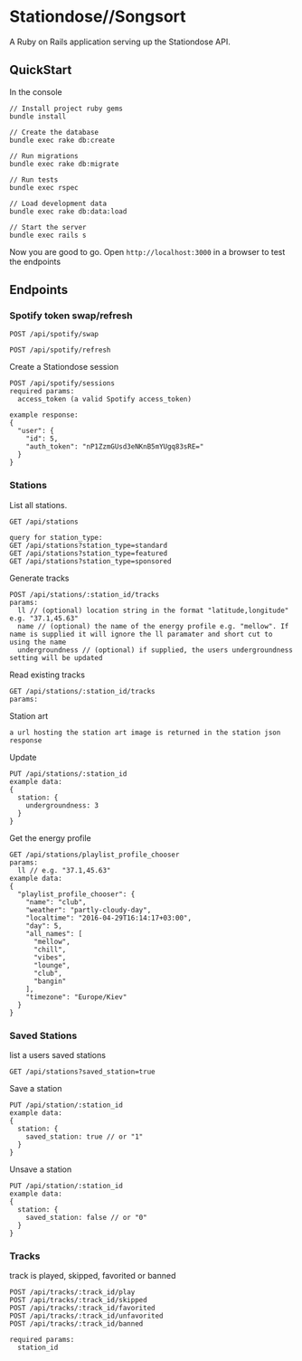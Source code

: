 Stationdose//Songsort
===================

A Ruby on Rails application serving up the Stationdose API.

## QuickStart

In the console

```
// Install project ruby gems
bundle install

// Create the database
bundle exec rake db:create

// Run migrations
bundle exec rake db:migrate

// Run tests
bundle exec rspec

// Load development data
bundle exec rake db:data:load

// Start the server
bundle exec rails s

```
Now you are good to go. Open `http://localhost:3000` in a browser to test the endpoints

## Endpoints


### Spotify token swap/refresh

```
POST /api/spotify/swap
```

```
POST /api/spotify/refresh
```

Create a Stationdose session
```
POST /api/spotify/sessions
required params:
  access_token (a valid Spotify access_token)

example response:
{
  "user": {
    "id": 5,
    "auth_token": "nP1ZzmGUsd3eNKnB5mYUgq83sRE="
  }
}
```

### Stations

List all stations.
```
GET /api/stations

query for station_type:
GET /api/stations?station_type=standard
GET /api/stations?station_type=featured
GET /api/stations?station_type=sponsored
```

Generate tracks
```
POST /api/stations/:station_id/tracks
params:
  ll // (optional) location string in the format "latitude,longitude" e.g. "37.1,45.63"
  name // (optional) the name of the energy profile e.g. "mellow". If name is supplied it will ignore the ll paramater and short cut to using the name
  undergroundness // (optional) if supplied, the users undergroundness setting will be updated
```

Read existing tracks
```
GET /api/stations/:station_id/tracks
params:
```

Station art
```
a url hosting the station art image is returned in the station json response
```

Update
```
PUT /api/stations/:station_id
example data:
{
  station: {
    undergroundness: 3
  }
}
```

Get the energy profile
```
GET /api/stations/playlist_profile_chooser
params:
  ll // e.g. "37.1,45.63"
example data:
{
  "playlist_profile_chooser": {
    "name": "club",
    "weather": "partly-cloudy-day",
    "localtime": "2016-04-29T16:14:17+03:00",
    "day": 5,
    "all_names": [
      "mellow",
      "chill",
      "vibes",
      "lounge",
      "club",
      "bangin"
    ],
    "timezone": "Europe/Kiev"
  }
}
```

### Saved Stations

list a users saved stations
```
GET /api/stations?saved_station=true
```

Save a station
```
PUT /api/station/:station_id
example data:
{
  station: {
    saved_station: true // or "1"
  }
}
```

Unsave a station
```
PUT /api/station/:station_id
example data:
{
  station: {
    saved_station: false // or "0"
  }
}
```

### Tracks

track is played, skipped, favorited or banned
```
POST /api/tracks/:track_id/play
POST /api/tracks/:track_id/skipped
POST /api/tracks/:track_id/favorited
POST /api/tracks/:track_id/unfavorited
POST /api/tracks/:track_id/banned

required params:
  station_id
```
